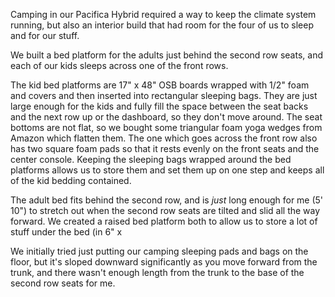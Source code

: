 Camping in our Pacifica Hybrid required a way to keep the climate system running, but also an interior build that had room for the four of us to sleep and for our stuff.

We built a bed platform for the adults just behind the second row seats, and each of our kids sleeps across one of the front rows. 

The kid bed platforms are 17" x 48" OSB boards wrapped with 1/2" foam and covers and then inserted into rectangular sleeping bags. They are just large enough for the kids and fully fill the space between the seat backs and the next row up or the dashboard, so they don't move around. The seat bottoms are not flat, so we bought some triangular foam yoga wedges from Amazon which flatten them. The one which goes across the front row also has two square foam pads so that it rests evenly on the front seats and the center console. Keeping the sleeping bags wrapped around the bed platforms allows us to store them and set them up on one step and keeps all of the kid bedding contained.

The adult bed fits behind the second row, and is *just* long enough for me (5' 10") to stretch out when the second row seats are tilted and slid all the way forward. We created a raised bed platform both to allow us to store a lot of stuff under the bed (in 6" x 

We initially tried just putting our camping sleeping pads and bags on the floor, but it's sloped downward significantly as you move forward from the trunk, and there wasn't enough length from the trunk to the base of the second row seats for me. 
